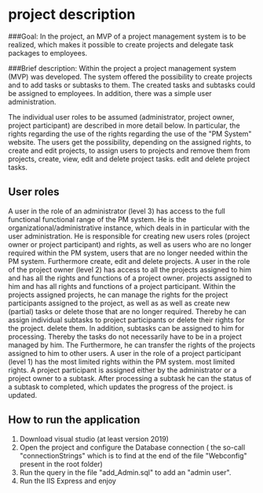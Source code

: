 # project description

###Goal:
In the project, an MVP of a project management system is to be realized, which makes it possible to create projects and delegate task packages to employees.

###Brief description:
Within the project a project management system (MVP) was developed. The system offered the possibility to create projects and to add tasks or subtasks to them. The created tasks and subtasks could be assigned to employees.
In addition, there was a simple user administration.

The individual user roles to be assumed (administrator, project owner, project participant) are described in more detail below. In particular, the rights regarding the use of the 
rights regarding the use of the "PM System" website. The users get the 
possibility, depending on the assigned rights, to create and edit projects, to assign users to projects 
and remove them from projects, create, view, edit and delete project tasks. 
edit and delete project tasks. 
## User roles
A user in the role of an administrator (level 3) has access to the full functional 
functional range of the PM system. He is the organizational/administrative instance, which deals in 
in particular with the user administration. He is responsible for creating new users 
roles (project owner or project participant) and rights, as well as users who are no longer required within the PM system, 
users that are no longer needed within the PM system. Furthermore 
create, edit and delete projects. 
A user in the role of the project owner (level 2) has access to all the projects assigned to him and has all the rights and functions of a project owner. 
projects assigned to him and has all rights and functions of a project participant. Within the projects 
assigned projects, he can manage the rights for the project participants assigned to the project, as well as 
as well as create new (partial) tasks or delete those that are no longer required. Thereby he can 
assign individual subtasks to project participants or delete their rights for the project. 
delete them. In addition, subtasks can be assigned to him for processing. Thereby 
the tasks do not necessarily have to be in a project managed by him. The 
Furthermore, he can transfer the rights of the projects assigned to him to other users. 
A user in the role of a project participant (level 1) has the most limited rights within the PM system. 
most limited rights. A project participant is assigned either by the administrator or 
a project owner to a subtask. After processing a subtask he can 
the status of a subtask to completed, which updates the progress of the project. 
is updated. 

## How to run the application
1. Download visual studio (at least version 2019)
2. Open the project and configure the Database connection ( the so-call "connectionStrings" which is to find at the end of the file "Webconfig" present in the root folder)
3. Run the query in the file "add_Admin.sql" to add an "admin user".
4. Run the IIS Express and enjoy
